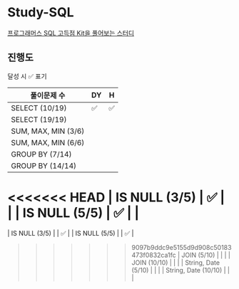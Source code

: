 # Study-SQL

[프로그래머스 SQL 고득점 Kit을 풀어보는 스터디](https://school.programmers.co.kr/learn/challenges?tab=sql_practice_kit)

## 진행도

달성 시 ✅ 표기

| 풀이문제 수               | DY   | H    |
| -------------------- | ---- | ---- |
| SELECT (10/19)       | ✅    | ✅    |
| SELECT (19/19)       |      |      |
| SUM, MAX, MIN (3/6)  |      |      |
| SUM, MAX, MIN (6/6)  |      |      |
| GROUP BY (7/14)      |      |      |
| GROUP BY (14/14)     |      |      |
<<<<<<< HEAD
| IS NULL (3/5)        | ✅    |      |
| IS NULL (5/5)        | ✅    |      |
=======
| IS NULL (3/5)        |      |  ✅  |
| IS NULL (5/5)        |      |  ✅  |
>>>>>>> 9097b9ddc9e5155d9d908c50183473f0832ca1fc
| JOIN (5/10)          |      |      |
| JOIN (10/10)         |      |      |
| String, Date (5/10)  |      |      |
| String, Date (10/10) |      |      |
